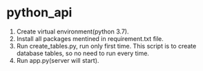 # python_api

1. Create virtual environment(python 3.7).
2. Install all packages mentined in requirement.txt file.
3. Run create_tables.py, run only first time. This script is to create database tables, so no need to run every time.
4. Run app.py(server will start).
